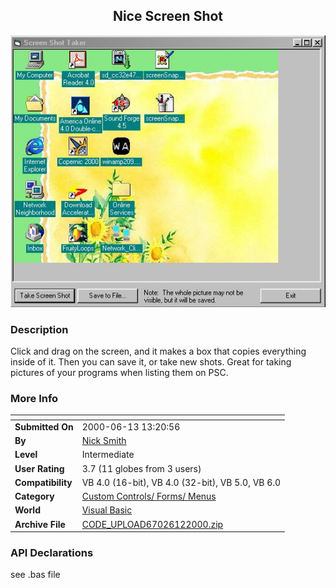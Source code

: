 ﻿<div align="center">

## Nice Screen Shot

<img src="PIC20006121254198702.jpg">
</div>

### Description

Click and drag on the screen, and it makes a box that copies everything inside of it. Then you can save it, or take new shots. Great for taking pictures of your programs when listing them on PSC.
 
### More Info
 


<span>             |<span>
---                |---
**Submitted On**   |2000-06-13 13:20:56
**By**             |[Nick Smith](https://github.com/Planet-Source-Code/PSCIndex/blob/master/ByAuthor/nick-smith.md)
**Level**          |Intermediate
**User Rating**    |3.7 (11 globes from 3 users)
**Compatibility**  |VB 4\.0 \(16\-bit\), VB 4\.0 \(32\-bit\), VB 5\.0, VB 6\.0
**Category**       |[Custom Controls/ Forms/  Menus](https://github.com/Planet-Source-Code/PSCIndex/blob/master/ByCategory/custom-controls-forms-menus__1-4.md)
**World**          |[Visual Basic](https://github.com/Planet-Source-Code/PSCIndex/blob/master/ByWorld/visual-basic.md)
**Archive File**   |[CODE\_UPLOAD67026122000\.zip](https://github.com/Planet-Source-Code/nick-smith-nice-screen-shot__1-8861/archive/master.zip)

### API Declarations

see .bas file





